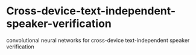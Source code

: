 # Cross-device-text-independent-speaker-verification
convolutional neural networks for cross-device text-independent speaker verification
